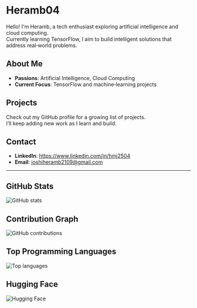 # Heramb04

Hello! I'm Heramb, a tech enthusiast exploring artificial intelligence and cloud computing.  
Currently learning TensorFlow, I aim to build intelligent solutions that address real‑world problems.

## About Me
- **Passions**: Artificial Intelligence, Cloud Computing  
- **Current Focus**: TensorFlow and machine‑learning projects

## Projects
Check out my GitHub profile for a growing list of projects.  
I’ll keep adding new work as I learn and build.

## Contact
- **LinkedIn**: https://www.linkedin.com/in/hmj2504  
- **Email**: joshiheramb2109@gmail.com

---

## GitHub Stats
![GitHub stats](https://github-readme-stats.vercel.app/api?username=Heramb04&show_icons=true&theme=radical)

## Contribution Graph
![GitHub contributions](https://github-readme-activity-graph.vercel.app/graph?username=Heramb04&theme=react&hide_border=true)

## Top Programming Languages
![Top languages](https://github-readme-stats.vercel.app/api/top-langs?username=Heramb04&layout=compact)

## Hugging Face
![Hugging Face](https://img.shields.io/badge/Hugging%20Face-heramb04-blue?logo=huggingface&style=flat-square)
